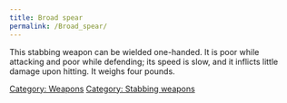 ```yaml
---
title: Broad spear
permalink: /Broad_spear/
---
```


This stabbing weapon can be wielded one-handed. It is poor while
attacking and poor while defending; its speed is slow, and it inflicts
little damage upon hitting. It weighs four pounds.

[Category: Weapons](Category:_Weapons "wikilink") [Category: Stabbing
weapons](Category:_Stabbing_weapons "wikilink")